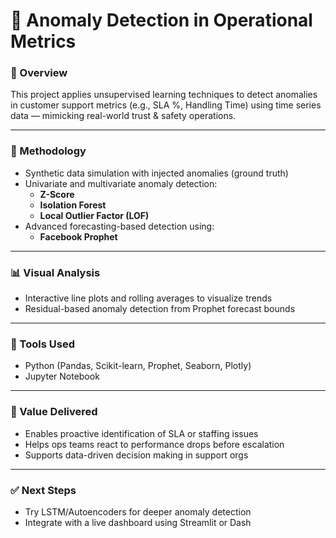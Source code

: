 # 🚨 Anomaly Detection in Operational Metrics

### 📌 Overview
This project applies unsupervised learning techniques to detect anomalies in customer support metrics (e.g., SLA %, Handling Time) using time series data — mimicking real-world trust & safety operations.

---

### 🧪 Methodology
- Synthetic data simulation with injected anomalies (ground truth)
- Univariate and multivariate anomaly detection:
  - **Z-Score**
  - **Isolation Forest**
  - **Local Outlier Factor (LOF)**
- Advanced forecasting-based detection using:
  - **Facebook Prophet**

---

### 📊 Visual Analysis
- Interactive line plots and rolling averages to visualize trends
- Residual-based anomaly detection from Prophet forecast bounds

---

### 🧰 Tools Used
- Python (Pandas, Scikit-learn, Prophet, Seaborn, Plotly)
- Jupyter Notebook

---

### 🎯 Value Delivered
- Enables proactive identification of SLA or staffing issues
- Helps ops teams react to performance drops before escalation
- Supports data-driven decision making in support orgs

---

### ✅ Next Steps
- Try LSTM/Autoencoders for deeper anomaly detection
- Integrate with a live dashboard using Streamlit or Dash
